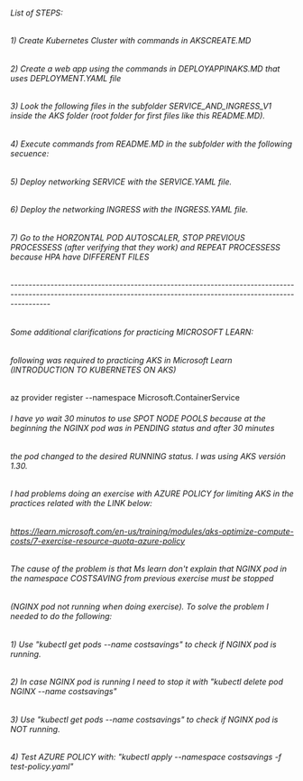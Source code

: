 ###### List of STEPS:
###### 1) Create Kubernetes Cluster with commands in AKSCREATE.MD
###### 2) Create a web app using the commands in DEPLOYAPPINAKS.MD that uses DEPLOYMENT.YAML file
###### 3) Look the following files in the subfolder SERVICE_AND_INGRESS_V1 inside the AKS folder (root folder for first files like this README.MD).
###### 4) Execute commands from README.MD in the subfolder with the following secuence:
###### 5) Deploy networking SERVICE with the SERVICE.YAML file.
###### 6) Deploy the networking INGRESS with the INGRESS.YAML file.
###### 7) Go to the HORZONTAL POD AUTOSCALER, STOP PREVIOUS PROCESSESS (after verifying that they work) and REPEAT PROCESSESS because HPA have DIFFERENT FILES

###### -----------------------------------------------------------------------------------------------------------------------------------------------------------------------
###### Some additional clarifications for practicing MICROSOFT LEARN:
###### following was required to practicing AKS in Microsoft Learn (INTRODUCTION TO KUBERNETES ON AKS)
az provider register --namespace Microsoft.ContainerService

###### I have yo wait 30 minutos to use SPOT NODE POOLS because at the beginning the NGINX pod was in PENDING status and after 30 minutes
###### the pod changed to the desired RUNNING status. I was using AKS versión 1.30.

###### I had problems doing an exercise with AZURE POLICY for limiting AKS in the practices related with the LINK below:
######  https://learn.microsoft.com/en-us/training/modules/aks-optimize-compute-costs/7-exercise-resource-quota-azure-policy
######  The cause of the problem is that Ms learn don't explain that NGINX pod in the namespace COSTSAVING from previous exercise must be stopped 
######  (NGINX pod not running when doing exercise). To solve the problem I needed to do the following:
######  1) Use "kubectl get pods --name costsavings" to check if NGINX pod is running.
######  2) In case NGINX pod is running I need to stop it with "kubectl delete pod NGINX --name costsavings" 
######  3) Use "kubectl get pods --name costsavings" to check if NGINX pod is NOT running.
######  4) Test AZURE POLICY with: "kubectl apply --namespace costsavings -f test-policy.yaml"

